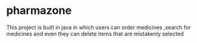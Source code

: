 # pharmazone
This project is built in java in which users can order medicines ,search for medicines and even they can delete items that are mistakenly selected
